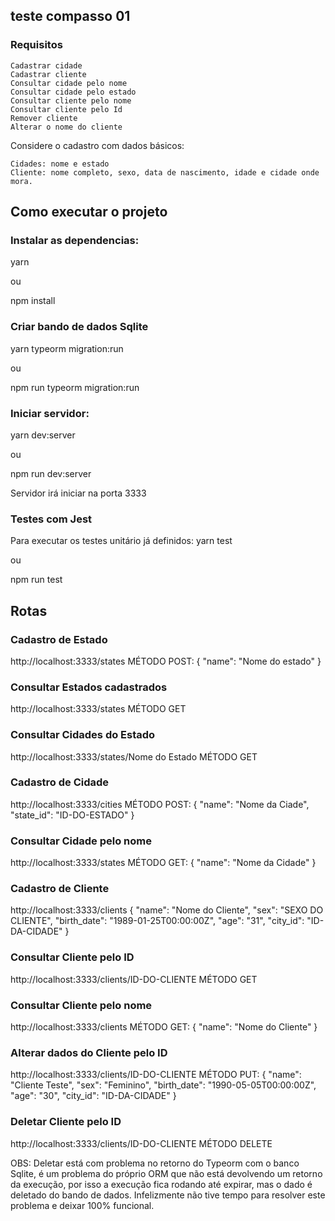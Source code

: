 ## teste compasso 01

### Requisitos
    Cadastrar cidade
    Cadastrar cliente
    Consultar cidade pelo nome
    Consultar cidade pelo estado
    Consultar cliente pelo nome
    Consultar cliente pelo Id
    Remover cliente
    Alterar o nome do cliente

Considere o cadastro com dados básicos:

    Cidades: nome e estado
    Cliente: nome completo, sexo, data de nascimento, idade e cidade onde mora.


## Como executar o projeto

### Instalar as dependencias:
yarn

ou

npm install

### Criar bando de dados Sqlite
yarn typeorm migration:run

ou

npm run typeorm migration:run

### Iniciar servidor:
yarn dev:server

ou

npm run dev:server

Servidor irá iniciar na porta 3333

### Testes com Jest
Para executar os testes unitário já definidos:
yarn test

ou

npm run test

## Rotas

### Cadastro de Estado
http://localhost:3333/states
MÉTODO POST:
{
  "name": "Nome do estado"
}

### Consultar Estados cadastrados
http://localhost:3333/states
MÉTODO GET

### Consultar Cidades do Estado
http://localhost:3333/states/Nome do Estado
MÉTODO GET

### Cadastro de Cidade
http://localhost:3333/cities
MÉTODO POST:
{
	"name": "Nome da Ciade",
	"state_id": "ID-DO-ESTADO"
}

### Consultar Cidade pelo nome
http://localhost:3333/states
MÉTODO GET:
{
	"name": "Nome da Cidade"
}

### Cadastro de Cliente
http://localhost:3333/clients
{
	"name": "Nome do Cliente",
	"sex": "SEXO DO CLIENTE",
	"birth_date": "1989-01-25T00:00:00Z",
	"age": "31",
	"city_id": "ID-DA-CIDADE"
}

### Consultar Cliente pelo ID
http://localhost:3333/clients/ID-DO-CLIENTE
MÉTODO GET

### Consultar Cliente pelo nome
http://localhost:3333/clients
MÉTODO GET:
{
	"name": "Nome do Cliente"
}

### Alterar dados do Cliente pelo ID
http://localhost:3333/clients/ID-DO-CLIENTE
MÉTODO PUT:
{
	"name": "Cliente Teste",
	"sex": "Feminino",
	"birth_date": "1990-05-05T00:00:00Z",
	"age": "30",
	"city_id": "ID-DA-CIDADE"
}


### Deletar Cliente pelo ID
http://localhost:3333/clients/ID-DO-CLIENTE
MÉTODO DELETE

OBS: Deletar está com problema no retorno do Typeorm com o banco Sqlite, é um problema do próprio ORM que não está devolvendo um retorno da execução, por isso a execução fica rodando até expirar, mas o dado é deletado do bando de dados. Infelizmente não tive tempo para resolver este problema e deixar 100% funcional.

